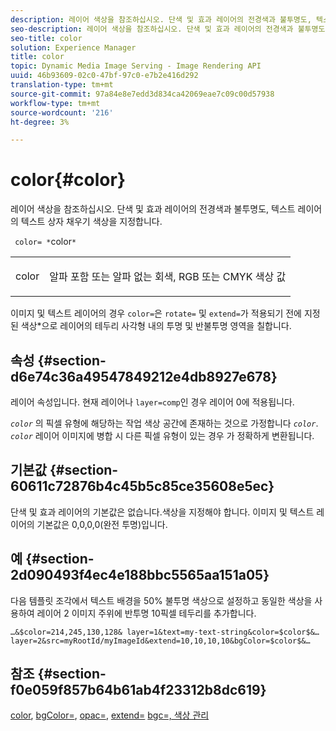 ```yaml
---
description: 레이어 색상을 참조하십시오. 단색 및 효과 레이어의 전경색과 불투명도, 텍스트 레이어의 텍스트 상자 채우기 색상을 지정합니다.
seo-description: 레이어 색상을 참조하십시오. 단색 및 효과 레이어의 전경색과 불투명도, 텍스트 레이어의 텍스트 상자 채우기 색상을 지정합니다.
seo-title: color
solution: Experience Manager
title: color
topic: Dynamic Media Image Serving - Image Rendering API
uuid: 46b93609-02c0-47bf-97c0-e7b2e416d292
translation-type: tm+mt
source-git-commit: 97a84e8e7edd3d834ca42069eae7c09c00d57938
workflow-type: tm+mt
source-wordcount: '216'
ht-degree: 3%

---
```



# color{#color}

레이어 색상을 참조하십시오. 단색 및 효과 레이어의 전경색과 불투명도, 텍스트 레이어의 텍스트 상자 채우기 색상을 지정합니다.

` color= *`color`*`

<table id="simpletable_68645167998A42229CEF858909FD447E"> 
 <tr class="strow"> 
  <td class="stentry"> <p> <span class="codeph"> <span class="varname"> color  </span> </span> </p> </td> 
  <td class="stentry"> <p>알파 포함 또는 알파 없는 회색, RGB 또는 CMYK 색상 값 </p> </td> 
 </tr> 
</table>

이미지 및 텍스트 레이어의 경우 `color=`은 `rotate=` 및 `extend=`가 적용되기 전에 지정된 색상*으로 레이어의 테두리 사각형 내의 투명 및 반불투명 영역을 칠합니다.

## 속성 {#section-d6e74c36a49547849212e4db8927e678}

레이어 속성입니다. 현재 레이어나 `layer=comp`인 경우 레이어 0에 적용됩니다.

*`color`* 의 픽셀 유형에 해당하는 작업 색상 공간에 존재하는 것으로 가정합니다 *`color`*. *`color`* 레이어 이미지에 병합 시 다른 픽셀 유형이 있는 경우 가 정확하게 변환됩니다.

## 기본값 {#section-60611c72876b4c45b5c85ce35608e5ec}

단색 및 효과 레이어의 기본값은 없습니다.색상을 지정해야 합니다. 이미지 및 텍스트 레이어의 기본값은 0,0,0,0(완전 투명)입니다.

## 예 {#section-2d090493f4ec4e188bbc5565aa151a05}

다음 템플릿 조각에서 텍스트 배경을 50% 불투명 색상으로 설정하고 동일한 색상을 사용하여 레이어 2 이미지 주위에 반투명 10픽셀 테두리를 추가합니다.

`…&$color=214,245,130,128& layer=1&text=my-text-string&color=$color$&… layer=2&src=myRootId/myImageId&extend=10,10,10,10&bgColor=$color$&…`

## 참조 {#section-f0e059f857b64b61ab4f23312b8dc619}

[color](../../../../../is-api/http-ref/image-serving-api-ref/c-http-protocol-reference/c-data-types/r-is-http-color.md#reference-0fdb264a3aed4bd78451bb55311f6e93),  [bgColor=](../../../../../is-api/http-ref/image-serving-api-ref/c-http-protocol-reference/c-command-reference/r-bgcolor.md#reference-441371ba4ef54fe781887c5ae448f6ab),  [opac=](../../../../../is-api/http-ref/image-serving-api-ref/c-http-protocol-reference/c-command-reference/r-opac.md#reference-d2269b51aca34599a08d0a46ee5c27e5),  [extend=](../../../../../is-api/http-ref/image-serving-api-ref/c-http-protocol-reference/c-command-reference/r-extend.md#reference-7e9156beb285459d830e2d56782a74ac)  [ ](../../../../../is-api/http-ref/image-serving-api-ref/c-http-protocol-reference/c-command-reference/r-bgc.md#reference-53376175f617446fbe5c69120f834b88)  [bgc=, 색상 관리](../../../../../is-api/http-ref/image-serving-api-ref/c-http-protocol-reference/c-syntax-and-features/r-color-management.md#reference-c7e4a72d589145189f7e4bcb6b4544d7)
